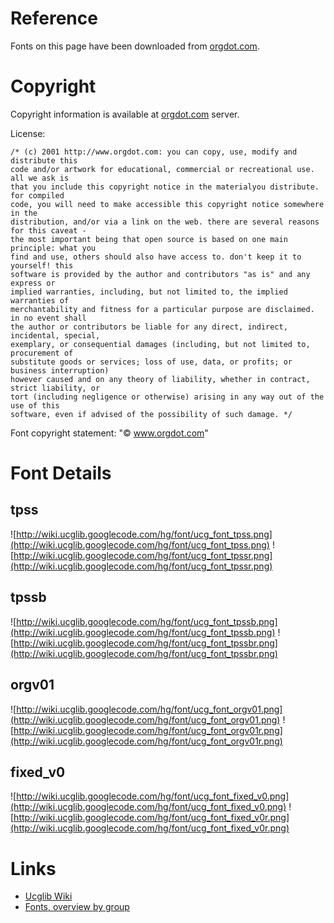 

# Reference #

Fonts on this page have been downloaded from [orgdot.com](http://www.orgdot.com/aliasfonts/).

# Copyright #

Copyright information is available at [orgdot.com](http://www.orgdot.com/aliasfonts/) server.

License:
```
/* (c) 2001 http://www.orgdot.com: you can copy, use, modify and distribute this 
code and/or artwork for educational, commercial or recreational use. all we ask is 
that you include this copyright notice in the materialyou distribute. for compiled 
code, you will need to make accessible this copyright notice somewhere in the 
distribution, and/or via a link on the web. there are several reasons for this caveat - 
the most important being that open source is based on one main principle: what you 
find and use, others should also have access to. don't keep it to yourself! this 
software is provided by the author and contributors "as is" and any express or 
implied warranties, including, but not limited to, the implied warranties of 
merchantability and fitness for a particular purpose are disclaimed. in no event shall 
the author or contributors be liable for any direct, indirect, incidental, special, 
exemplary, or consequential damages (including, but not limited to, procurement of 
substitute goods or services; loss of use, data, or profits; or business interruption) 
however caused and on any theory of liability, whether in contract, strict liability, or 
tort (including negligence or otherwise) arising in any way out of the use of this 
software, even if advised of the possibility of such damage. */
```

Font copyright statement: "© www.orgdot.com"

# Font Details #

## tpss ##
![http://wiki.ucglib.googlecode.com/hg/font/ucg_font_tpss.png](http://wiki.ucglib.googlecode.com/hg/font/ucg_font_tpss.png)
![http://wiki.ucglib.googlecode.com/hg/font/ucg_font_tpssr.png](http://wiki.ucglib.googlecode.com/hg/font/ucg_font_tpssr.png)

## tpssb ##
![http://wiki.ucglib.googlecode.com/hg/font/ucg_font_tpssb.png](http://wiki.ucglib.googlecode.com/hg/font/ucg_font_tpssb.png)
![http://wiki.ucglib.googlecode.com/hg/font/ucg_font_tpssbr.png](http://wiki.ucglib.googlecode.com/hg/font/ucg_font_tpssbr.png)

## orgv01 ##
![http://wiki.ucglib.googlecode.com/hg/font/ucg_font_orgv01.png](http://wiki.ucglib.googlecode.com/hg/font/ucg_font_orgv01.png)
![http://wiki.ucglib.googlecode.com/hg/font/ucg_font_orgv01r.png](http://wiki.ucglib.googlecode.com/hg/font/ucg_font_orgv01r.png)

## fixed\_v0 ##
![http://wiki.ucglib.googlecode.com/hg/font/ucg_font_fixed_v0.png](http://wiki.ucglib.googlecode.com/hg/font/ucg_font_fixed_v0.png)
![http://wiki.ucglib.googlecode.com/hg/font/ucg_font_fixed_v0r.png](http://wiki.ucglib.googlecode.com/hg/font/ucg_font_fixed_v0r.png)


# Links #
  * [Ucglib Wiki](ucglib.md)
  * [Fonts, overview by group](fontgroup.md)